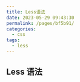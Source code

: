 ```yaml
---
title: Less语法
date: 2023-05-29 09:43:30
permalink: /pages/bf5b91/
categories:
  - css
tags:
  - less
---
```


## Less 语法
